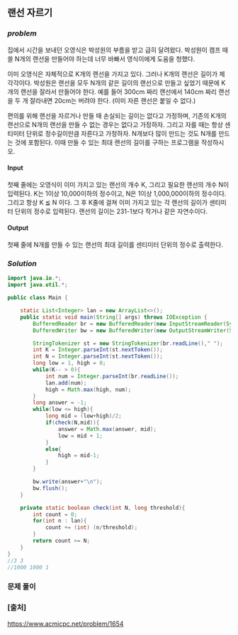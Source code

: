 ## **랜선 자르기**


### ***problem***
집에서 시간을 보내던 오영식은 박성원의 부름을 받고 급히 달려왔다. 박성원이 캠프 때 쓸 N개의 랜선을 만들어야 하는데 너무 바빠서 영식이에게 도움을 청했다.

이미 오영식은 자체적으로 K개의 랜선을 가지고 있다. 그러나 K개의 랜선은 길이가 제각각이다. 박성원은 랜선을 모두 N개의 같은 길이의 랜선으로 만들고 싶었기 때문에 K개의 랜선을 잘라서 만들어야 한다. 예를 들어 300cm 짜리 랜선에서 140cm 짜리 랜선을 두 개 잘라내면 20cm는 버려야 한다. (이미 자른 랜선은 붙일 수 없다.)

편의를 위해 랜선을 자르거나 만들 때 손실되는 길이는 없다고 가정하며, 기존의 K개의 랜선으로 N개의 랜선을 만들 수 없는 경우는 없다고 가정하자. 그리고 자를 때는 항상 센티미터 단위로 정수길이만큼 자른다고 가정하자. N개보다 많이 만드는 것도 N개를 만드는 것에 포함된다. 이때 만들 수 있는 최대 랜선의 길이를 구하는 프로그램을 작성하시오.

#### **Input**
첫째 줄에는 오영식이 이미 가지고 있는 랜선의 개수 K, 그리고 필요한 랜선의 개수 N이 입력된다. K는 1이상 10,000이하의 정수이고, N은 1이상 1,000,000이하의 정수이다. 그리고 항상 K ≦ N 이다. 그 후 K줄에 걸쳐 이미 가지고 있는 각 랜선의 길이가 센티미터 단위의 정수로 입력된다. 랜선의 길이는 231-1보다 작거나 같은 자연수이다.

#### **Output**
첫째 줄에 N개를 만들 수 있는 랜선의 최대 길이를 센티미터 단위의 정수로 출력한다.

### ***Solution***
``` java
import java.io.*;
import java.util.*;

public class Main {

    static List<Integer> lan = new ArrayList<>();
    public static void main(String[] args) throws IOException {
        BufferedReader br = new BufferedReader(new InputStreamReader(System.in));
        BufferedWriter bw = new BufferedWriter(new OutputStreamWriter(System.out));

        StringTokenizer st = new StringTokenizer(br.readLine()," ");
        int K = Integer.parseInt(st.nextToken());
        int N = Integer.parseInt(st.nextToken());
        long low = 1, high = 0;
        while(K-- > 0){
            int num = Integer.parseInt(br.readLine());
            lan.add(num);
            high = Math.max(high, num);
        }
        long answer = -1;
        while(low <= high){
            long mid = (low+high)/2;
            if(check(N,mid)){
                answer = Math.max(answer, mid);
                low = mid + 1;
            }
            else{
                high = mid-1;
            }
        }

        bw.write(answer+"\n");
        bw.flush();
    }

    private static boolean check(int N, long threshold){
        int count = 0;
        for(int n : lan){
            count += (int) (n/threshold);
        }
        return count >= N;
    }
}
//3 3
//1000 1000 1
```
### **문제 풀이**

 
### **[출처]**
https://www.acmicpc.net/problem/1654